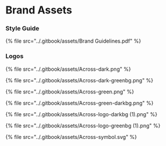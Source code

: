 # Brand Assets

### Style Guide

{% file src="../.gitbook/assets/Brand Guidelines.pdf" %}

### Logos

{% file src="../.gitbook/assets/Across-dark.png" %}

{% file src="../.gitbook/assets/Across-dark-greenbg.png" %}

{% file src="../.gitbook/assets/Across-green.png" %}

{% file src="../.gitbook/assets/Across-green-darkbg.png" %}

{% file src="../.gitbook/assets/Across-logo-darkbg (1).png" %}

{% file src="../.gitbook/assets/Across-logo-greenbg (1).png" %}

{% file src="../.gitbook/assets/Across-symbol.svg" %}
